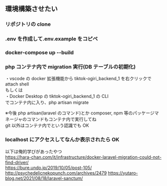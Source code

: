 ## 環境構築させたい

### リポジトリの clone

### .env を作成して.env.example をコピペ

### docker-compose up --build

### php コンテナ内で migration 実行(DB テーブルの初期化)

・vscode の docker 拡張機能から tiktok-ogiri_backend_1 を右クリックで attach shell  
もしくは  
・Docker Desktop の tiktok-ogiri_backend_1 の CLI  
でコンテナ内に入り、php artisan migrate

※今後 php artisan(laravel のコマンド)とか composer, npm 等のパッケージマネージャのコマンドもコンテナ内で実行してね  
git 以外はコンテナ内でという認識でも OK

### localhost にアクセスしてなんか表示されたら OK

以下は俺的学びがあったやつ  
https://hara-chan.com/it/infrastructure/docker-laravel-migration-could-not-find-driver/  
https://bure.undo.jp/2019/10/05/post-105/  
http://psychedelicnekopunch.com/archives/2479
https://yutaro-blog.net/2021/08/18/laravel-sanctum/
